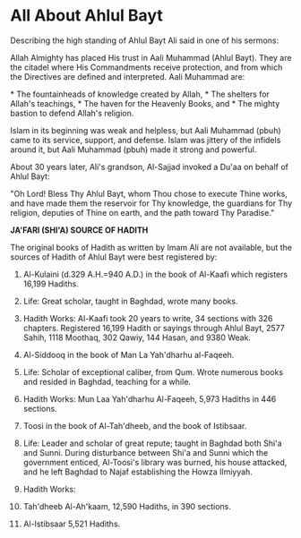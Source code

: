 All About Ahlul Bayt
====================

Describing the high standing of Ahlul Bayt Ali said in one of his
sermons:

Allah Almighty has placed His trust in Aali Muhammad (Ahlul Bayt). They
are the citadel where His Commandments receive protection, and from
which the Directives are defined and interpreted. Aali Muhammad are:

\* The fountainheads of knowledge created by Allah,
\* The shelters for Allah's teachings,
\* The haven for the Heavenly Books, and
\* The mighty bastion to defend Allah's religion.

Islam in its beginning was weak and helpless, but Aali Muhammad (pbuh)
came to its service, support, and defense. Islam was jittery of the
infidels around it, but Aali Muhammad (pbuh) made it strong and
powerful.

About 30 years later, Ali's grandson, Al-Sajjad invoked a Du'aa on
behalf of Ahlul Bayt:

"Oh Lord! Bless Thy Ahlul Bayt, whom Thou chose to execute Thine works,
and have made them the reservoir for Thy knowledge, the guardians for
Thy religion, deputies of Thine on earth, and the path toward Thy
Paradise."

**JA'FARI (SHI'A) SOURCE OF HADITH**

The original books of Hadith as written by Imam Ali are not available,
but the sources of Hadith of Ahlul Bayt were best registered by:

1. Al-Kulaini (d.329 A.H.=940 A.D.) in the book of Al-Kaafi which
registers 16,199 Hadiths.

1. Life: Great scholar, taught in Baghdad, wrote many books.
2. Hadith Works: Al-Kaafi took 20 years to write, 34 sections with 326
chapters. Registered 16,199 Hadith or sayings through Ahlul Bayt, 2577
Sahih, 1118 Moothaq, 302 Qawiy, 144 Hasan, and 9380 Weak.

2. Al-Siddooq in the book of Man La Yah'dharhu al-Faqeeh.

1. Life: Scholar of exceptional caliber, from Qum. Wrote numerous books
and resided in Baghdad, teaching for a while.
2. Hadith Works: Mun Laa Yah'dharhu Al-Faqeeh, 5,973 Hadiths in 446
sections.
3. Toosi in the book of Al-Tah'dheeb, and the book of Istibsaar.

1. Life: Leader and scholar of great repute; taught in Baghdad both
Shi'a and Sunni. During disturbance between Shi'a and Sunni which the
government enticed, Al-Toosi's library was burned, his house attacked,
and he left Baghdad to Najaf establishing the Howza Ilmiyyah.

2. Hadith Works:

1. Tah'dheeb Al-Ah'kaam, 12,590 Hadiths, in 390 sections.
2. Al-Istibsaar 5,521 Hadiths.


